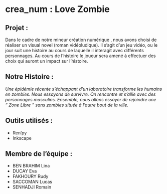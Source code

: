 # crea_num : Love Zombie

## Projet : 
Dans le cadre de notre mineur création numérique , nous avons choisi de réaliser un visual novel (roman vidéoludique). Il s’agit d’un jeu vidéo, ou le jour suit une histoire au cours de laquelle il interagit avec différents personnages. Au cours de l’histoire le joueur sera amené à effectuer des choix qui auront un impact sur l’histoire.

## Notre Histoire :
*Une épidémie récente s’échappant d’un laboratoire transforme les humains en zombies. Nous essayons de survivre. On rencontre et s’allie avec des personnages masculins. Ensemble, nous allons essayer de rejoindre une “ Zone Libre ” sans zombies située à l’autre bout de la ville.*

## Outils utilisés :
* Ren’py
* Inkscape

## Membre de l’équipe :
* BEN BRAHIM Lina
* DUCAY Eva
* FAKHOURY Rudy
* SACCOMAN Lucas
* SENHADJI Romain
